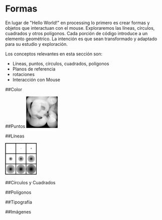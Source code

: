 # Formas

En lugar de "Hello World!" en processing lo primero  es crear formas y objetos que interactuan con el mouse.  Exploraremos las líneas, círculos, cuadrados y otros polígonos.  Cada porción de código introduce a un elemento geométrico. La intención es que sean transformado y adaptado para su estudio y exploración.

Los conceptos relevantes en esta sección son:

* Líneas, puntos, círculos, cuadrados, polígonos
* Planos de referencia
* rotaciones
* Interacción con Mouse

##Color

##Puntos
<img src="https://github.com/ProcessingTEC/Formas/blob/master/P_S1_Points1/1283.jpg" width="100">

##Líneas

<img src="https://github.com/ProcessingTEC/Formas/blob/master/P_S1_Lines1/IMG_8903.JPG" width="100">

##Círculos y Cuadrados

##Polígonos

##Tipografía

##Imágenes


